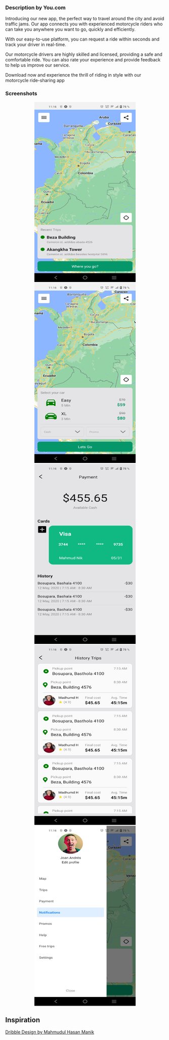 ### Description by You.com

Introducing our new app, the perfect way to travel around
the city and avoid traffic jams. Our app connects you with
experienced motorcycle riders who can take you anywhere you
want to go, quickly and efficiently.

With our easy-to-use platform, you can request a ride within
seconds and track your driver in real-time.

Our motorcycle drivers are highly skilled and licensed,
providing a safe and comfortable ride.
You can also rate your experience and provide feedback to
help us improve our service.

Download now and experience the thrill of riding in style
with our motorcycle ride-sharing app

### Screenshots

<p align="center">
    <img width="320" height="568" src="./app/docs/Map.jpg" alt="Map">
    <img width="320" height="568" src="./app/docs/Map-Select.jpg" alt="Map Select">
    <img width="320" height="568" src="./app/docs/Payment.jpg" alt="Payment">
    <img width="320" height="568" src="./app/docs/History.jpg" alt="History">
    <img width="320" height="568" src="./app/docs/Lateral.jpg" alt="Lateral">
</p>

## Inspiration

[Dribble Design by Mahmudul Hasan Manik](https://dribbble.com/shots/12340040-Ride-Sharing-Mobile-App-Passenger-App)